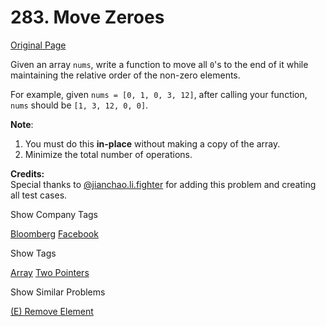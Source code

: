 # 283. Move Zeroes

[Original Page](https://leetcode.com/problems/move-zeroes/)

Given an array `nums`, write a function to move all `0`'s to the end of it while maintaining the relative order of the non-zero elements.

For example, given `nums = [0, 1, 0, 3, 12]`, after calling your function, `nums` should be `[1, 3, 12, 0, 0]`.

**Note**:  

1.  You must do this **in-place** without making a copy of the array.
2.  Minimize the total number of operations.

**Credits:**  
Special thanks to [@jianchao.li.fighter](https://leetcode.com/discuss/user/jianchao.li.fighter) for adding this problem and creating all test cases.

<div>

<div id="company_tags" class="btn btn-xs btn-warning">Show Company Tags</div>

<span class="hidebutton">[Bloomberg](/company/bloomberg/) [Facebook](/company/facebook/)</span></div>

<div>

<div id="tags" class="btn btn-xs btn-warning">Show Tags</div>

<span class="hidebutton">[Array](/tag/array/) [Two Pointers](/tag/two-pointers/)</span></div>

<div>

<div id="similar" class="btn btn-xs btn-warning">Show Similar Problems</div>

<span class="hidebutton">[(E) Remove Element](/problems/remove-element/)</span></div>